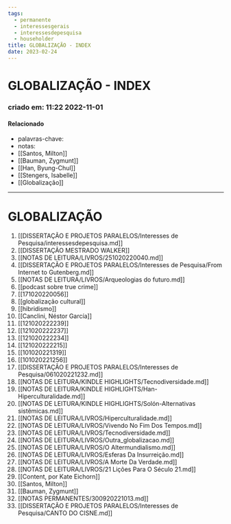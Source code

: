 ```yaml
---
tags:
  - permanente
  - interessesgerais
  - interessesdepesquisa
  - householder
title: GLOBALIZAÇÃO - INDEX
date: 2023-02-24
---
```


# GLOBALIZAÇÃO - INDEX

### criado em: 11:22 2022-11-01

#### Relacionado

- palavras-chave: 
- notas:
- [[Santos, Milton]]
- [[Bauman, Zygmunt]]
- [[Han, Byung-Chul]]
- [[Stengers, Isabelle]]
- [[Globalização]]
---

# GLOBALIZAÇÃO

1. [[DISSERTAÇÃO E PROJETOS PARALELOS/Interesses de Pesquisa/interessesdepesquisa.md]]
2. [[DISSERTAÇÃO MESTRADO WALKER]]
3. [[NOTAS DE LEITURA/LIVROS/251020220040.md]]
4. [[DISSERTAÇÃO E PROJETOS PARALELOS/Interesses de Pesquisa/From Internet to Gutenberg.md]]
5. [[NOTAS DE LEITURA/LIVROS/Arqueologias do futuro.md]]
6. [[podcast sobre true crime]]
7. [[171020220056]]
8. [[globalização cultural]]
9. [[hibridismo]]
10. [[Canclini, Néstor García]]
11. [[121020222239]]
12. [[121020222237]]
13. [[121020222234]]
14. [[121020222215]]
15. [[101020221319]]
16. [[101020221256]]
17. [[DISSERTAÇÃO E PROJETOS PARALELOS/Interesses de Pesquisa/061020221232.md]]
18. [[NOTAS DE LEITURA/KINDLE HIGHLIGHTS/Tecnodiversidade.md]]
19. [[NOTAS DE LEITURA/KINDLE HIGHLIGHTS/Han-Hiperculturalidade.md]]
20. [[NOTAS DE LEITURA/KINDLE HIGHLIGHTS/Solón-Alternativas sistêmicas.md]]
21. [[NOTAS DE LEITURA/LIVROS/Hiperculturalidade.md]]
22. [[NOTAS DE LEITURA/LIVROS/Vivendo No Fim Dos Tempos.md]]
23. [[NOTAS DE LEITURA/LIVROS/Tecnodiversidade.md]]
24. [[NOTAS DE LEITURA/LIVROS/Outra_globalizacao.md]]
25. [[NOTAS DE LEITURA/LIVROS/O Altermundialismo.md]]
26. [[NOTAS DE LEITURA/LIVROS/Esferas Da Insurreição.md]]
27. [[NOTAS DE LEITURA/LIVROS/A Morte Da Verdade.md]]
28. [[NOTAS DE LEITURA/LIVROS/21 Lições Para O Século 21.md]]
29. [[Content, por Kate Eichorn]]
30. [[Santos, Milton]]
31. [[Bauman, Zygmunt]]
32. [[NOTAS PERMANENTES/300920221013.md]]
33. [[DISSERTAÇÃO E PROJETOS PARALELOS/Interesses de Pesquisa/CANTO DO CISNE.md]]
